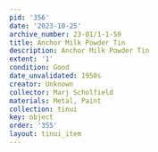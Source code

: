 ```yaml
---
pid: '356'
date: '2023-10-25'
archive_number: 23-01/1-1-59
title: Anchor Milk Powder Tin
description: Anchor Milk Powder Tin
extent: '1'
condition: Good
date_unvalidated: 1950s
creator: Unknown
collector: Marj Scholfield
materials: Metal, Paint
collection: tinui
key: object
order: '355'
layout: tinui_item
---
```

